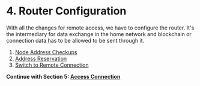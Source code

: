 # 4. Router Configuration

With all the changes for remote access, we have to configure the router. It's the intermediary for data exchange in the home network and blockchain or connection data has to be allowed to be sent through it.

1. [Node Address Checkups](./01-address-check.md)
2. [Address Reservation](./02-static-address.md)
3. [Switch to Remote Connection](./03-switch-remote.md)

**Continue with Section 5: [Access Connection](/5-access-connection/)**
